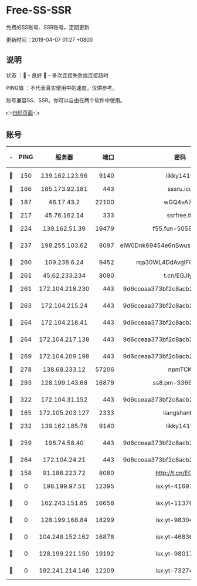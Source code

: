 # Free-SS-SSR

免费的SS账号、SSR账号，定期更新

更新时间：2019-04-07 01:27 +0800

## 说明

状态     ：🙂 - 良好 🙁 - 多次连接失败或连接超时

PING值   ：不代表真实使用中的速度，仅供参考。

账号兼容SS、SSR，你可以自由在两个软件中使用。

👉[扫码页面](https://liesauer.github.io/Free-SS-SSR/)👈

## 账号

|-|PING|服务器|端口|密码|加密方式|区域|
|:----:|:----:|:-----:|-----:|:----:|:----:|:----:|
|🙂|150|139.162.123.96|9140|likky1415|aes-256-cfb|JP|
|🙂|166|185.173.92.181|443|sssru.icu|rc4-md5|RU|
|🙂|187|46.17.43.2|22100|wGQ4vA7D|aes-256-gcm|RU|
|🙂|217|45.76.162.14|333|ssrfree.tk|rc4|SG|
|🙂|224|139.162.51.39|19479|f55.fun-50586096|aes-256-cfb|SG|
|🙂|237|198.255.103.62|8097|eIW0Dnk69454e6nSwuspv9DmS201tQ0D|aes-256-cfb|US|
|🙂|260|109.238.6.24|9452|rqa30WL4DdAvgIFG6Fs3znzTa|aes-256-cfb|FR|
|🙂|261|45.62.233.234|8080|t.cn/EGJIyrl|rc4-md5|CA|
|🙂|261|172.104.218.230|443|9d6cceaa373bf2c8acb22e60b6a58be6|aes-256-cfb|US|
|🙂|263|172.104.215.24|443|9d6cceaa373bf2c8acb22e60b6a58be6|aes-256-cfb|US|
|🙂|264|172.104.218.41|443|9d6cceaa373bf2c8acb22e60b6a58be6|aes-256-cfb|US|
|🙂|264|172.104.217.138|443|9d6cceaa373bf2c8acb22e60b6a58be6|aes-256-cfb|US|
|🙂|269|172.104.209.198|443|9d6cceaa373bf2c8acb22e60b6a58be6|aes-256-cfb|US|
|🙂|278|138.68.233.12|57206|npmTCK|rc4-md5|US|
|🙂|293|128.199.143.68|16879|ss8.pm-33663366|aes-256-cfb|SG|
|🙂|322|172.104.31.152|443|9d6cceaa373bf2c8acb22e60b6a58be6|aes-256-cfb|US|
|🙂|165|172.105.203.127|2333|liangshanbo|chacha20|JP|
|🙂|232|139.162.185.76|9140|likky1415|aes-256-cfb|DE|
|🙂|259|198.74.58.40|443|9d6cceaa373bf2c8acb22e60b6a58be6|aes-256-cfb|US|
|🙂|264|172.104.24.21|443|9d6cceaa373bf2c8acb22e60b6a58be6|aes-256-cfb|US|
|🙁|158|91.188.223.72|8080|http://t.cn/EGJIyrl|rc4-md5|RU|
|🙁|0|198.199.97.51|12395|isx.yt-41697089|aes-256-cfb|US|
|🙁|0|162.243.151.85|16658|isx.yt-11376029|aes-256-cfb|US|
|🙁|0|128.199.168.84|18299|isx.yt-98304416|aes-256-cfb|SG|
|🙁|0|104.248.152.162|16878|isx.yt-46836343|aes-256-cfb|SG|
|🙁|0|128.199.221.150|19192|isx.yt-98017848|aes-256-cfb|SG|
|🙁|0|192.241.214.146|12209|isx.yt-73274152|aes-256-cfb|US|
